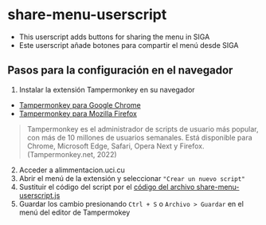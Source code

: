 # share-menu-userscript
- This userscript adds buttons for sharing the menu in SIGA
- Este userscript añade botones para compartir el menú desde SIGA

## Pasos para la configuración en el navegador
1. Instalar la extensión Tampermonkey en su navegador
- [Tampermonkey para Google Chrome](https://chrome.google.com/webstore/detail/tampermonkey/dhdgffkkebhmkfjojejmpbldmpobfkfo)
- [Tampermonkey para Mozilla Firefox](https://addons.mozilla.org/es/firefox/addon/tampermonkey)

> Tampermonkey es el administrador de scripts de usuario más popular, con más de 10 millones de usuarios semanales. Está disponible para Chrome, Microsoft Edge, Safari, Opera Next y Firefox. (Tampermonkey.net, 2022)

2. Acceder a alimmentacion.uci.cu
3. Abrir el menú de la extensión y seleccionar `"Crear un nuevo script"`
4. Sustituir el código del script por el [código del archivo share-menu-userscript.js](https://raw.githubusercontent.com/carlosepcc/share-menu-userscript/main/share-menu-userscript.js)
5. Guardar los cambio presionando `Ctrl + S` o `Archivo > Guardar` en el menú del editor de Tampermokey
